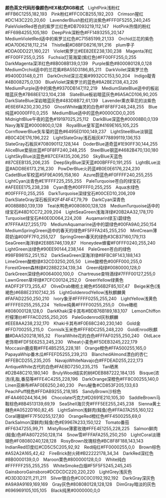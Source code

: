 **颜色****英文代码****形像颜色****HEX格式****RGB格式**　LightPink浅粉红#FFB6C1255,182,193　Pink粉红#FFC0CB255,192,203　Crimson猩红#DC143C220,20,60　LavenderBlush脸红的淡紫色#FFF0F5255,240,245　PaleVioletRed苍白的紫罗兰红色#DB7093219,112,147　HotPink热情的粉红#FF69B4255,105,180　DeepPink深粉色#FF1493255,20,147　MediumVioletRed适中的紫罗兰红色#C71585199,21,133　Orchid兰花的紫色#DA70D6218,112,214　Thistle蓟#D8BFD8216,191,216　plum李子#DDA0DD221,160,221　Violet紫罗兰#EE82EE238,130,238　Magenta洋红#FF00FF255,0,255　Fuchsia灯笼海棠(紫红色)#FF00FF255,0,255　DarkMagenta深洋红色#8B008B139,0,139　Purple紫色#800080128,0,128　MediumOrchid适中的兰花紫#BA55D3186,85,211　DarkVoilet深紫罗兰色#9400D3148,0,211　DarkOrchid深兰花紫#9932CC153,50,204　Indigo靛青#4B008275,0,130　BlueViolet深紫罗兰的蓝色#8A2BE2138,43,226　MediumPurple适中的紫色#9370DB147,112,219　MediumSlateBlue适中的板岩暗蓝灰色#7B68EE123,104,238　SlateBlue板岩暗蓝灰色#6A5ACD106,90,205　DarkSlateBlue深岩暗蓝灰色#483D8B72,61,139　Lavender熏衣草花的淡紫色#E6E6FA230,230,250　GhostWhite幽灵的白色#F8F8FF248,248,255　Blue纯蓝#0000FF0,0,255　MediumBlue适中的蓝色#0000CD0,0,205　MidnightBlue午夜的蓝色#19197025,25,112　DarkBlue深蓝色#00008B0,0,139　Navy海军蓝#0000800,0,128　RoyalBlue皇军蓝#4169E165,105,225　CornflowerBlue矢车菊的蓝色#6495ED100,149,237　LightSteelBlue淡钢蓝#B0C4DE176,196,222　LightSlateGray浅石板灰#778899119,136,153　SlateGray石板灰#708090112,128,144　DoderBlue道奇蓝#1E90FF30,144,255　AliceBlue爱丽丝蓝#F0F8FF240,248,255　SteelBlue钢蓝#4682B470,130,180　LightSkyBlue淡蓝色#87CEFA135,206,250　SkyBlue天蓝色#87CEEB135,206,235　DeepSkyBlue深天蓝#00BFFF0,191,255　LightBLue淡蓝#ADD8E6173,216,230　PowDerBlue火药蓝#B0E0E6176,224,230　CadetBlue军校蓝#5F9EA095,158,160　Azure蔚蓝色#F0FFFF240,255,255　LightCyan淡青色#E1FFFF225,255,255　PaleTurquoise苍白的绿宝石#AFEEEE175,238,238　Cyan青色#00FFFF0,255,255　Aqua水绿色#00FFFF0,255,255　DarkTurquoise深绿宝石#00CED10,206,209　DarkSlateGray深石板灰#2F4F4F47,79,79　DarkCyan深青色#008B8B0,139,139　Teal水鸭色#0080800,128,128　MediumTurquoise适中的绿宝石#48D1CC72,209,204　LightSeaGreen浅海洋绿#20B2AA32,178,170　Turquoise绿宝石#40E0D064,224,208　Auqamarin绿玉\碧绿色#7FFFAA127,255,170　MediumAquamarine适中的碧绿色#00FA9A0,250,154　MediumSpringGreen适中的春天的绿色#F5FFFA245,255,250　MintCream薄荷奶油#00FF7F0,255,127　SpringGreen春天的绿色#3CB37160,179,113　SeaGreen海洋绿#2E8B5746,139,87　Honeydew蜂蜜#F0FFF0240,255,240　LightGreen淡绿色#90EE90144,238,144　PaleGreen苍白的绿色#98FB98152,251,152　DarkSeaGreen深海洋绿#8FBC8F143,188,143　LimeGreen酸橙绿#32CD3250,205,50　Lime酸橙色#00FF000,255,0　ForestGreen森林绿#228B2234,139,34　Green纯绿#0080000,128,0　DarkGreen深绿色#0064000,100,0　Chartreuse查特酒绿#7FFF00127,255,0　LawnGreen草坪绿#7CFC00124,252,0　GreenYellow绿黄色#ADFF2F173,255,47　OliveDrab橄榄土褐色#556B2F85,107,47　Beige米色(浅褐色)#6B8E23107,142,35　LightGoldenrodYellow浅秋麒麟黄#FAFAD2250,250,210　Ivory象牙#FFFFF0255,255,240　LightYellow浅黄色#FFFFE0255,255,224　Yellow纯黄#FFFF00255,255,0　Olive橄榄#808000128,128,0　DarkKhaki深卡其布#BDB76B189,183,107　LemonChiffon柠檬薄纱#FFFACD255,250,205　PaleGodenrod灰秋麒麟#EEE8AA238,232,170　Khaki卡其布#F0E68C240,230,140　Gold金#FFD700255,215,0　Cornislk玉米色#FFF8DC255,248,220　GoldEnrod秋麒麟#DAA520218,165,32　FloralWhite花的白色#FFFAF0255,250,240　OldLace老饰带#FDF5E6253,245,230　Wheat小麦色#F5DEB3245,222,179　Moccasin鹿皮鞋#FFE4B5255,228,181　Orange橙色#FFA500255,165,0　PapayaWhip番木瓜#FFEFD5255,239,213　BlanchedAlmond漂白的杏仁#FFEBCD255,235,205　NavajoWhiteNavajo白#FFDEAD255,222,173　AntiqueWhite古代的白色#FAEBD7250,235,215　Tan晒黑#D2B48C210,180,140　BrulyWood结实的树#DEB887222,184,135　Bisque(浓汤)乳脂,番茄等#FFE4C4255,228,196　DarkOrange深橙色#FF8C00255,140,0　Linen亚麻布#FAF0E6250,240,230　Peru秘鲁#CD853F205,133,63　PeachPuff桃色#FFDAB9255,218,185　SandyBrown沙棕色#F4A460244,164,96　Chocolate巧克力#D2691E210,105,30　SaddleBrown马鞍棕色#8B4513139,69,19　SeaShell海贝壳#FFF5EE255,245,238　Sienna黄土赭色#A0522D160,82,45　LightSalmon浅鲜肉(鲑鱼)色#FFA07A255,160,122　Coral珊瑚#FF7F50255,127,80　OrangeRed橙红色#FF4500255,69,0　DarkSalmon深鲜肉(鲑鱼)色#E9967A233,150,122　Tomato番茄#FF6347255,99,71　MistyRose薄雾玫瑰#FFE4E1255,228,225　Salmon鲜肉(鲑鱼)色#FA8072250,128,114　Snow雪#FFFAFA255,250,250　LightCoral淡珊瑚色#F08080240,128,128　RosyBrown玫瑰棕色#BC8F8F188,143,143　IndianRed印度红#CD5C5C205,92,92　Red纯红#FF0000255,0,0　Brown棕色#A52A2A165,42,42　FireBrick耐火砖#B22222178,34,34　DarkRed深红色#8B0000139,0,0　Maroon栗色#800000128,0,0　White纯白#FFFFFF255,255,255　WhiteSmoke白烟#F5F5F5245,245,245　GainsboroGainsboro#DCDCDC220,220,220　LightGrey浅灰色#D3D3D3211,211,211　Silver银白色#C0C0C0192,192,192　DarkGray深灰色#A9A9A9169,169,169　Gray灰色#808080128,128,128　DimGray暗淡的灰色#696969105,105,105　Black纯黑#0000000,0,0